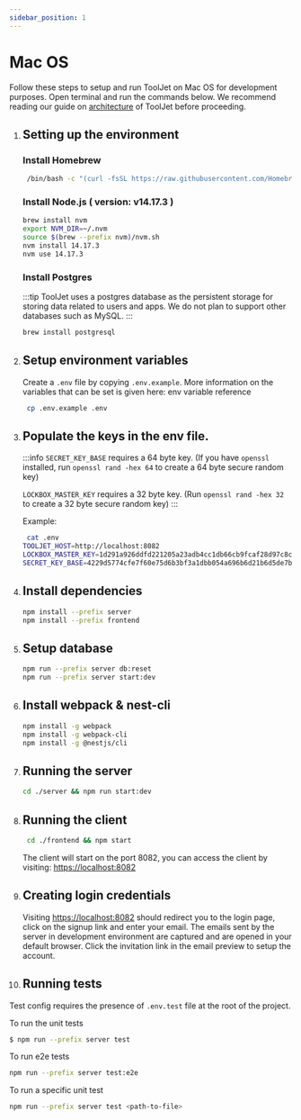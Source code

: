 ```yaml
---
sidebar_position: 1
---
```


# Mac OS
Follow these steps to setup and run ToolJet on Mac OS for development purposes. Open terminal and run the commands below. We recommend reading our guide on [architecture](http://localhost:3001/docs/deployment/architecture) of ToolJet before proceeding.

1. ## Setting up the environment
    ### Install Homebrew
    ```bash
     /bin/bash -c "(curl -fsSL https://raw.githubusercontent.com/Homebrew/install/master/install.sh)"
    ```
    ### Install Node.js ( version: v14.17.3 )
    ```bash
    brew install nvm
    export NVM_DIR=~/.nvm
    source $(brew --prefix nvm)/nvm.sh
    nvm install 14.17.3
    nvm use 14.17.3
    ```

    ### Install Postgres
    :::tip
    ToolJet uses a postgres database as the persistent storage for storing data related to users and apps. We do not plan to support other databases such as MySQL.
    :::

    ```bash
    brew install postgresql
    ```
2. ## Setup environment variables
    Create a `.env` file by copying `.env.example`. More information on the variables that can be set is given here: env variable reference
    ```bash
     cp .env.example .env
    ```

3. ## Populate the keys in the env file.
   :::info
   `SECRET_KEY_BASE` requires a 64 byte key. (If you have `openssl` installed, run `openssl rand -hex 64` to create a 64 byte secure   random key)

   `LOCKBOX_MASTER_KEY` requires a 32 byte key. (Run `openssl rand -hex 32` to create a 32 byte secure random key)
   :::

   Example:
   ```bash
    cat .env
   TOOLJET_HOST=http://localhost:8082
   LOCKBOX_MASTER_KEY=1d291a926ddfd221205a23adb4cc1db66cb9fcaf28d97c8c1950e3538e3b9281
   SECRET_KEY_BASE=4229d5774cfe7f60e75d6b3bf3a1dbb054a696b6d21b6d5de7b73291899797a222265e12c0a8e8d844f83ebacdf9a67ec42584edf1c2b23e1e7813f8a3339041
   ```

4. ## Install dependencies
    ```bash
    npm install --prefix server
    npm install --prefix frontend
    ```
5. ## Setup database
    ```bash
    npm run --prefix server db:reset
    npm run --prefix server start:dev
    ```
6. ## Install webpack & nest-cli
    ```bash
    npm install -g webpack
    npm install -g webpack-cli
    npm install -g @nestjs/cli
    ```

7. ## Running the server
    ```bash
    cd ./server && npm run start:dev
    ```

8. ## Running the client
    ```bash
     cd ./frontend && npm start
    ```

    The client will start on the port 8082, you can access the client by visiting:  [https://localhost:8082](https://localhost:8082)

9. ## Creating login credentials
    Visiting [https://localhost:8082](https://localhost:8082) should redirect you to the login page, click on the signup link and enter your email. The emails sent by the server in development environment are captured and are opened in your default browser. Click the invitation link in the email preview to setup the account.


10. ## Running tests

Test config requires the presence of `.env.test` file at the root of the project.

To run the unit tests

```bash
$ npm run --prefix server test
```

To run e2e tests

```bash
npm run --prefix server test:e2e
```

To run a specific unit test
```bash
npm run --prefix server test <path-to-file>
```
